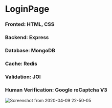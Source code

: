 # LoginPage

### Fronted: HTML, CSS
### Backend: Express
### Database: MongoDB
### Cache: Redis
### Validation: JOI
### Human Verification: Google reCaptcha V3

![Screenshot from 2020-04-09 22-50-05](https://user-images.githubusercontent.com/25588116/78922772-bce44580-7ab4-11ea-8288-0aeccaf20360.png)
